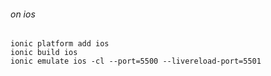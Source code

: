 ###### on ios
```
ionic platform add ios
ionic build ios
ionic emulate ios -cl --port=5500 --livereload-port=5501
```
